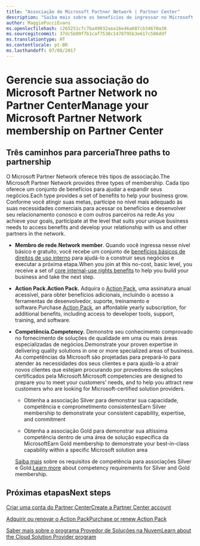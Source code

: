 ```yaml
---
title: "Associação do Microsoft Partner Network | Partner Center"
description: "Saiba mais sobre os benefícios de ingressar no Microsoft Partner Network."
author: MaggiePucciEvans
ms.openlocfilehash: c265251cfc7ba49032aea16e46a687cb34670a38
ms.sourcegitcommit: 37dc5b09f7b1caf7538c1478795b3e617c586ddf
ms.translationtype: HT
ms.contentlocale: pt-BR
ms.lasthandoff: 07/08/2017
---
```

# <a name="manage-your-microsoft-partner-network-membership-on-partner-center"></a><span data-ttu-id="edee9-103">Gerencie sua associação do Microsoft Partner Network no Partner Center</span><span class="sxs-lookup"><span data-stu-id="edee9-103">Manage your Microsoft Partner Network membership on Partner Center</span></span>

## <a name="three-paths-to-partnership"></a><span data-ttu-id="edee9-104">Três caminhos para parceria</span><span class="sxs-lookup"><span data-stu-id="edee9-104">Three paths to partnership</span></span>

<span data-ttu-id="edee9-105">O Microsoft Partner Network oferece três tipos de associação.</span><span class="sxs-lookup"><span data-stu-id="edee9-105">The Microsoft Partner Network provides three types of membership.</span></span> <span data-ttu-id="edee9-106">Cada tipo oferece um conjunto de benefícios para ajudar a expandir seus negócios.</span><span class="sxs-lookup"><span data-stu-id="edee9-106">Each type provides a set of benefits to help your business grow.</span></span> <span data-ttu-id="edee9-107">Conforme você atingir suas metas, participe no nível mais adequado às suas necessidades comerciais para acessar os benefícios e desenvolver seu relacionamento conosco e com outros parceiros na rede.</span><span class="sxs-lookup"><span data-stu-id="edee9-107">As you achieve your goals, participate at the level that suits your unique business needs to access benefits and develop your relationship with us and other partners in the network.</span></span>

-   <span data-ttu-id="edee9-108">**Membro de rede**.</span><span class="sxs-lookup"><span data-stu-id="edee9-108">**Network member**.</span></span> <span data-ttu-id="edee9-109">Quando você ingressa nesse nível básico e gratuito, você recebe um conjunto de [benefícios básicos de direitos de uso interno]( https://partner.microsoft.com/membership/core-benefits) para ajudá-lo a construir seus negócios e executar a próxima etapa.</span><span class="sxs-lookup"><span data-stu-id="edee9-109">When you join at this no-cost, basic level, you receive a set of [core internal-use rights benefits]( https://partner.microsoft.com/membership/core-benefits) to help you build your business and take the next step.</span></span>

-   **<span data-ttu-id="edee9-110">Action Pack.</span><span class="sxs-lookup"><span data-stu-id="edee9-110">Action Pack.</span></span>** <span data-ttu-id="edee9-111">Adquira o [Action Pack](mpn-get-action-pack.md), uma assinatura anual acessível, para obter benefícios adicionais, incluindo o acesso a ferramentas de desenvolvedor, suporte, treinamento e software.</span><span class="sxs-lookup"><span data-stu-id="edee9-111">Purchase [Action Pack](mpn-get-action-pack.md), an affordable yearly subscription, for additional benefits, including access to developer tools, support, training, and software.</span></span>

-   **<span data-ttu-id="edee9-112">Competência.</span><span class="sxs-lookup"><span data-stu-id="edee9-112">Competency.</span></span>** <span data-ttu-id="edee9-113">Demonstre seu conhecimento comprovado no fornecimento de soluções de qualidade em uma ou mais áreas especializadas de negócios.</span><span class="sxs-lookup"><span data-stu-id="edee9-113">Demonstrate your proven expertise in delivering quality solutions in one or more specialized areas of business.</span></span> <span data-ttu-id="edee9-114">As competências da Microsoft são projetadas para prepará-lo para atender às necessidades dos seus clientes e para ajudá-lo a atrair novos clientes que estejam procurando por provedores de soluções certificados pela Microsoft.</span><span class="sxs-lookup"><span data-stu-id="edee9-114">Microsoft competencies are designed to prepare you to meet your customers’ needs, and to help you attract new customers who are looking for Microsoft-certified solution providers.</span></span> 

    -   <span data-ttu-id="edee9-115">Obtenha a associação Silver para demonstrar sua capacidade, competência e comprometimento consistentes</span><span class="sxs-lookup"><span data-stu-id="edee9-115">Earn Silver membership to demonstrate your consistent capability, expertise, and commitment</span></span>

    -   <span data-ttu-id="edee9-116">Obtenha a associação Gold para demonstrar sua altíssima competência dentro de uma área de solução específica da Microsoft</span><span class="sxs-lookup"><span data-stu-id="edee9-116">Earn Gold membership to demonstrate your best-in-class capability within a specific Microsoft solution area</span></span>

    <span data-ttu-id="edee9-117">[Saiba mais](learn-about-competencies.md) sobre os requisitos de competência para associações Silver e Gold.</span><span class="sxs-lookup"><span data-stu-id="edee9-117">[Learn more](learn-about-competencies.md) about competency requirements for Silver and Gold membership.</span></span>


## <a name="next-steps"></a><span data-ttu-id="edee9-118">Próximas etapas</span><span class="sxs-lookup"><span data-stu-id="edee9-118">Next steps</span></span>

[<span data-ttu-id="edee9-119">Criar uma conta do Partner Center</span><span class="sxs-lookup"><span data-stu-id="edee9-119">Create a Partner Center account</span></span>](mpn-create-a-partner-center-account.md)

[<span data-ttu-id="edee9-120">Adquirir ou renovar o Action Pack</span><span class="sxs-lookup"><span data-stu-id="edee9-120">Purchase or renew Action Pack</span></span>](mpn-get-action-pack.md)

[<span data-ttu-id="edee9-121">Saber mais sobre o programa Provedor de Soluções na Nuvem</span><span class="sxs-lookup"><span data-stu-id="edee9-121">Learn about the Cloud Solution Provider program</span></span>](https://partner.microsoft.com/cloud-solution-provider)

